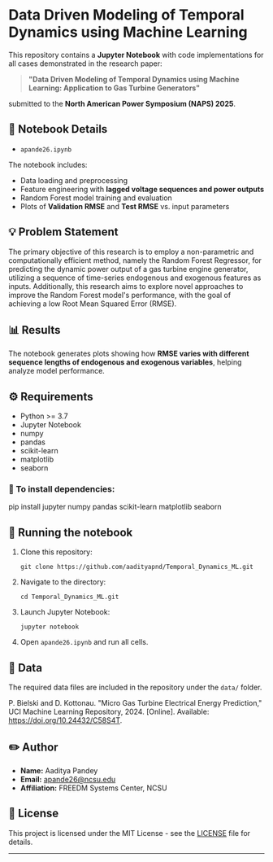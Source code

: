 # Data Driven Modeling of Temporal Dynamics using Machine Learning

This repository contains a **Jupyter Notebook** with code implementations for all cases demonstrated in the research paper:

> **"Data Driven Modeling of Temporal Dynamics using Machine Learning: Application to Gas Turbine Generators"**

submitted to the **North American Power Symposium (NAPS) 2025**.

## 📓 Notebook Details

- `apande26.ipynb`

The notebook includes:

- Data loading and preprocessing
- Feature engineering with **lagged voltage sequences and power outputs**
- Random Forest model training and evaluation
- Plots of **Validation RMSE** and **Test RMSE** vs. input parameters

## 💡 Problem Statement

The primary objective of this research is to employ a non-parametric and computationally efficient method, namely the Random Forest Regressor, for predicting the dynamic power output of a gas turbine engine generator, utilizing a sequence of time-series endogenous and exogenous features as inputs. Additionally, this research aims to explore novel approaches to improve the Random Forest model's performance, with the goal of achieving a low Root Mean Squared Error (RMSE).

## 📊 Results

The notebook generates plots showing how **RMSE varies with different sequence lengths of endogenous and exogenous variables**, helping analyze model performance.

## ⚙️ Requirements

- Python >= 3.7
- Jupyter Notebook
- numpy
- pandas
- scikit-learn
- matplotlib
- seaborn

### 🔧 To install dependencies:
pip install jupyter numpy pandas scikit-learn matplotlib seaborn

## 🚀 Running the notebook

1. Clone this repository:
    ```
    git clone https://github.com/aadityapnd/Temporal_Dynamics_ML.git
    ```
2. Navigate to the directory:
    ```
    cd Temporal_Dynamics_ML.git
    ```
3. Launch Jupyter Notebook:
    ```
    jupyter notebook
    ```
4. Open `apande26.ipynb` and run all cells.

## 📁 Data

The required data files are included in the repository under the `data/` folder.

P. Bielski and D. Kottonau. "Micro Gas Turbine Electrical Energy Prediction," UCI Machine Learning Repository, 2024. [Online]. Available: https://doi.org/10.24432/C58S4T.

## ✏️ Author

- **Name:** Aaditya Pandey
- **Email:** apande26@ncsu.edu
- **Affiliation:** FREEDM Systems Center, NCSU

## 📝 License

This project is licensed under the MIT License - see the [LICENSE](LICENSE) file for details.

---


